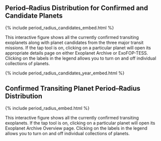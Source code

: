 ## Period–Radius Distribution for Confirmed and Candidate Planets

{% include period_radius_candidates_embed.html %}

This interactive figure shows all the currently confirmed transiting exoplanets
along with planet candidates from the three major transit missions.
If the tap tool is on, clicking on a particular planet will open its appropriate
details page on either Exoplanet Archive or ExoFOP-TESS. Clicking on the
labels in the legend allows you to turn on and off individual collections of
planets.


{% include period_radius_candidates_year_embed.html %}


## Confirmed Transiting Planet Period–Radius Distribution


{% include period_radius_embed.html %}

This interactive figure shows all the currently confirmed transiting exoplanets.
If the tap tool is on, clicking on a particular planet will open its Exoplanet
Archive Overview page. Clicking on the labels in the legend allows you to turn
on and off individual collections of planets.
